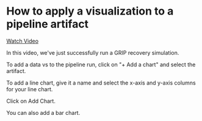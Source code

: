 # How to apply a visualization to a pipeline artifact

[Watch Video](https://help.openfido.org/assets/data_visualization.mp4)

In this video, we've just successfully run a GRIP recovery simulation.

To add a data vs to the pipeline run, click on "+ Add a chart" and select the artifact.

To add a line chart, give it a name and select the x-axis and y-axis columns for your line chart.

Click on Add Chart.

You can also add a bar chart.
